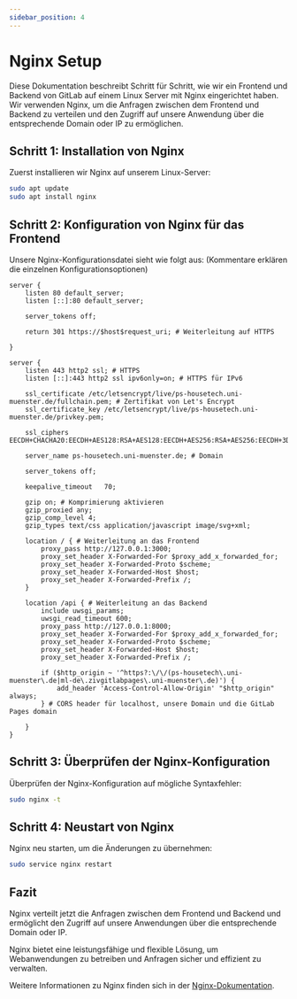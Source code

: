 ```yaml
---
sidebar_position: 4
---
```

# Nginx Setup

Diese Dokumentation beschreibt Schritt für Schritt, wie wir ein Frontend und Backend von GitLab auf einem Linux Server mit Nginx eingerichtet haben. Wir verwenden Nginx, um die Anfragen zwischen dem Frontend und Backend zu verteilen und den Zugriff auf unsere Anwendung über die entsprechende Domain oder IP zu ermöglichen.

## Schritt 1: Installation von Nginx

Zuerst installieren wir Nginx auf unserem Linux-Server:

```bash
sudo apt update
sudo apt install nginx
```

## Schritt 2: Konfiguration von Nginx für das Frontend

Unsere Nginx-Konfigurationsdatei sieht wie folgt aus:
(Kommentare erklären die einzelnen Konfigurationsoptionen)

```nginx
server {
    listen 80 default_server;
    listen [::]:80 default_server;
	
	server_tokens off;
	
	return 301 https://$host$request_uri; # Weiterleitung auf HTTPS

}

server {
    listen 443 http2 ssl; # HTTPS 
	listen [::]:443 http2 ssl ipv6only=on; # HTTPS für IPv6
	
	ssl_certificate /etc/letsencrypt/live/ps-housetech.uni-muenster.de/fullchain.pem; # Zertifikat von Let's Encrypt
	ssl_certificate_key /etc/letsencrypt/live/ps-housetech.uni-muenster.de/privkey.pem;
	
	ssl_ciphers EECDH+CHACHA20:EECDH+AES128:RSA+AES128:EECDH+AES256:RSA+AES256:EECDH+3DES:RSA+3DES:!MD5;
	
	server_name ps-housetech.uni-muenster.de; # Domain
	
	server_tokens off;
	
	keepalive_timeout   70;
  
    gzip on; # Komprimierung aktivieren
    gzip_proxied any;
    gzip_comp_level 4;
    gzip_types text/css application/javascript image/svg+xml;
	
	location / { # Weiterleitung an das Frontend
		proxy_pass http://127.0.0.1:3000;
        proxy_set_header X-Forwarded-For $proxy_add_x_forwarded_for;
        proxy_set_header X-Forwarded-Proto $scheme;
        proxy_set_header X-Forwarded-Host $host;
        proxy_set_header X-Forwarded-Prefix /;
	}
	
	location /api { # Weiterleitung an das Backend
		include uwsgi_params;
		uwsgi_read_timeout 600;
        proxy_pass http://127.0.0.1:8000;
        proxy_set_header X-Forwarded-For $proxy_add_x_forwarded_for;
        proxy_set_header X-Forwarded-Proto $scheme;
        proxy_set_header X-Forwarded-Host $host;
        proxy_set_header X-Forwarded-Prefix /;
        
        if ($http_origin ~ '^https?:\/\/(ps-housetech\.uni-muenster\.de|ml-de\.zivgitlabpages\.uni-muenster\.de)') {
			add_header 'Access-Control-Allow-Origin' "$http_origin" always;
		} # CORS header für localhost, unsere Domain und die GitLab Pages domain
        
    }
}
```

## Schritt 3: Überprüfen der Nginx-Konfiguration

Überprüfen der Nginx-Konfiguration auf mögliche Syntaxfehler:

```bash
sudo nginx -t
```

## Schritt 4: Neustart von Nginx

Nginx neu starten, um die Änderungen zu übernehmen:

```bash
sudo service nginx restart
```

## Fazit

Nginx verteilt jetzt die Anfragen zwischen dem Frontend und Backend und ermöglicht den Zugriff auf unsere Anwendungen über die entsprechende Domain oder IP.

Nginx bietet eine leistungsfähige und flexible Lösung, um Webanwendungen zu betreiben und Anfragen sicher und effizient zu verwalten.

Weitere Informationen zu Nginx finden sich in der [Nginx-Dokumentation](https://nginx.org/en/docs/).
